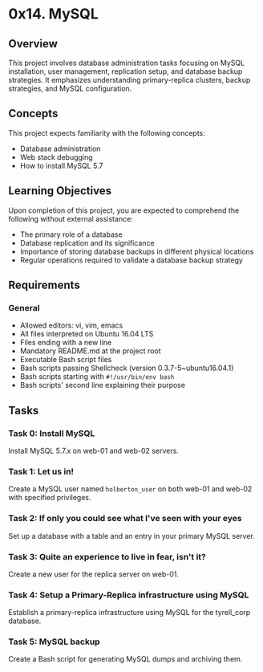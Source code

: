 # 0x14. MySQL

## Overview
This project involves database administration tasks focusing on MySQL installation, user management, replication setup, and database backup strategies. It emphasizes understanding primary-replica clusters, backup strategies, and MySQL configuration.

## Concepts
This project expects familiarity with the following concepts:
- Database administration
- Web stack debugging
- How to install MySQL 5.7

## Learning Objectives
Upon completion of this project, you are expected to comprehend the following without external assistance:
- The primary role of a database
- Database replication and its significance
- Importance of storing database backups in different physical locations
- Regular operations required to validate a database backup strategy

## Requirements
### General
- Allowed editors: vi, vim, emacs
- All files interpreted on Ubuntu 16.04 LTS
- Files ending with a new line
- Mandatory README.md at the project root
- Executable Bash script files
- Bash scripts passing Shellcheck (version 0.3.7-5~ubuntu16.04.1)
- Bash scripts starting with `#!/usr/bin/env bash`
- Bash scripts' second line explaining their purpose

## Tasks
### Task 0: Install MySQL
Install MySQL 5.7.x on web-01 and web-02 servers.

### Task 1: Let us in!
Create a MySQL user named `holberton_user` on both web-01 and web-02 with specified privileges.

### Task 2: If only you could see what I've seen with your eyes
Set up a database with a table and an entry in your primary MySQL server.

### Task 3: Quite an experience to live in fear, isn't it?
Create a new user for the replica server on web-01.

### Task 4: Setup a Primary-Replica infrastructure using MySQL
Establish a primary-replica infrastructure using MySQL for the tyrell_corp database.

### Task 5: MySQL backup
Create a Bash script for generating MySQL dumps and archiving them.
